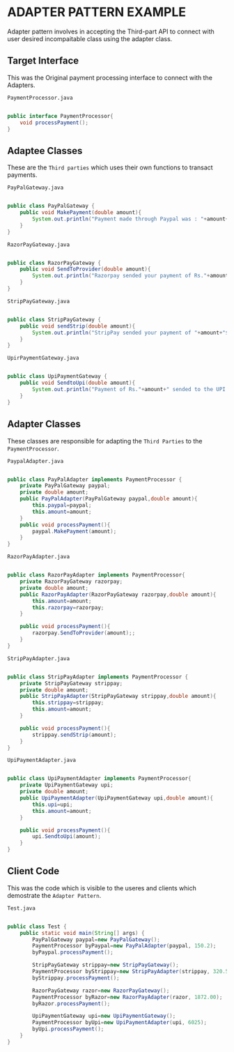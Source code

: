 # ADAPTER PATTERN EXAMPLE

Adapter pattern involves in accepting the Third-part API to connect with user desired incompaitable class using the adapter class.

## Target Interface

This was the Original payment processing interface to connect with the Adapters.

```PaymentProcessor.java```

``` java

public interface PaymentProcessor{
    void processPayment();
}

```

## Adaptee Classes

These are the ```Third parties``` which uses their own functions to transact payments.

```PayPalGateway.java```

``` java

public class PayPalGateway {
    public void MakePayment(double amount){
        System.out.println("Payment made through Paypal was : "+amount+"$");
    }
}

```

```RazorPayGateway.java```

``` java

public class RazorPayGateway {
    public void SendToProvider(double amount){
        System.out.println("Razorpay sended your payment of Rs."+amount+" to the payment method");
    }
}

```

```StripPayGateway.java```

``` java

public class StripPayGateway {
    public void sendStrip(double amount){
        System.out.println("StripPay sended your payment of "+amount+"$");
    }
}

```

```UpirPaymentGateway.java```

``` java

public class UpiPaymentGateway {
    public void SendtoUpi(double amount){
        System.out.println("Payment of Rs."+amount+" sended to the UPI ID");
    }
}

```

## Adapter Classes

These classes are responsible for adapting the ```Third Parties``` to the ```PaymentProcessor```.

```PaypalAdapter.java```

``` java

public class PayPalAdapter implements PaymentProcessor {
    private PayPalGateway paypal;
    private double amount;
    public PayPalAdapter(PayPalGateway paypal,double amount){
        this.paypal=paypal;
        this.amount=amount;
    }
    public void processPayment(){
        paypal.MakePayment(amount);
    }
}

```

```RazorPayAdapter.java```

``` java

public class RazorPayAdapter implements PaymentProcessor{
    private RazorPayGateway razorpay;
    private double amount;
    public RazorPayAdapter(RazorPayGateway razorpay,double amount){
        this.amount=amount;
        this.razorpay=razorpay;
    }

    public void processPayment(){
        razorpay.SendToProvider(amount);;
    }
}

```

```StripPayAdapter.java```

``` java

public class StripPayAdapter implements PaymentProcessor {
    private StripPayGateway strippay;
    private double amount;
    public StripPayAdapter(StripPayGateway strippay,double amount){
        this.strippay=strippay;
        this.amount=amount;
    }

    public void processPayment(){
        strippay.sendStrip(amount);
    }
}

```

```UpiPaymentAdapter.java```

``` java

public class UpiPaymentAdapter implements PaymentProcessor{
    private UpiPaymentGateway upi;
    private double amount;
    public UpiPaymentAdapter(UpiPaymentGateway upi,double amount){
        this.upi=upi;
        this.amount=amount;
    }

    public void processPayment(){
        upi.SendtoUpi(amount);
    }
}

```

## Client Code

This was the code which is visible to the useres and clients which demostrate the ```Adapter Pattern```.

```Test.java```

``` java

public class Test {
    public static void main(String[] args) {
        PayPalGateway paypal=new PayPalGateway();
        PaymentProcessor byPaypal=new PayPalAdapter(paypal, 150.2);
        byPaypal.processPayment();

        StripPayGateway strippay=new StripPayGateway();
        PaymentProcessor byStrippay=new StripPayAdapter(strippay, 320.54);
        byStrippay.processPayment();

        RazorPayGateway razor=new RazorPayGateway();
        PaymentProcessor byRazor=new RazorPayAdapter(razor, 1872.00);
        byRazor.processPayment();

        UpiPaymentGateway upi=new UpiPaymentGateway();
        PaymentProcessor byUpi=new UpiPaymentAdapter(upi, 6025);
        byUpi.processPayment();
    }
}

```
